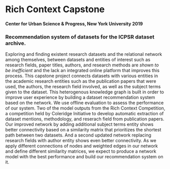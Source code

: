 # Rich Context Capstone
#### Center for Urban Science & Progress, New York University 2019
### Recommendation system of datasets for the ICPSR dataset archive.
Exploring and finding existent research datasets and the relational network among themselves, between datasets and entities of interest such as research fields, paper titles, authors, and research methods are *shown to be inefficient* and the lack an integrated online platform that improves this process. This capstone project connects datasets with various entities in the academic research entities such as the publication papers that were used, the authors, the research field involved, as well as the subject terms given to the dataset. This heterogenous knowledge graph is built in order to improve user experience by building a dataset recommendation system based on the network. We use offline evaluation to assess the performance of our system. Two of the model outputs from the Rich Context Competition, a competition held by Coleridge Initiative to develop automatic extraction of dataset mentions, methodology, and reserach field from publication papers. Our improved network by adding additional subject terms entity shows better connectivity based on a similarity matrix that prioritizes the shortest path between two datasets. And a second updated network replacing research fields with author entity shows even better connectivity. As we apply different connections of nodes and weighted edges in our network and define different similarity matrices, we expect to produce a network model with the best performance and build our recommendation system on it. 
